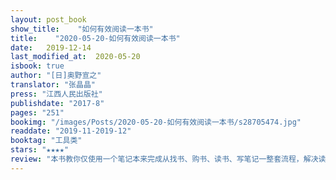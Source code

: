 ```yaml
---
layout: post_book
show_title:    "如何有效阅读一本书"
title:    "2020-05-20-如何有效阅读一本书"
date:   2019-12-14
last_modified_at:  2020-05-20
isbook: true
author: "[日]奥野宣之"
translator: "张晶晶"
press: "江⻄人⺠出版社"
publishdate: "2017-8"
pages: "251"
bookimg: "/images/Posts/2020-05-20-如何有效阅读一本书/s28705474.jpg"
readdate: "2019-11-2019-12"
booktag: "工具类"
stars: "★★★★" 
review: "本书教你仅使用一个笔记本来完成从找书、购书、读书、写笔记一整套流程，解决读完即忘、知识转化等问题。重点介绍笔记本在读书过程中如何使用、如何正确的读书并做好标记、如何写读书笔记。对于想要扎实读书的人，这本书是个很好的入⻔手册。书中有些方法难免过时，但作者提出的读书五阶段、读书技巧、笔记形式等还是有很大参考价值，值得我们借鉴并找到最符合自己最佳读书方法体系。"
---
```


<!--more-->